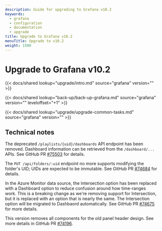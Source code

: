 ```yaml
---
description: Guide for upgrading to Grafana v10.2
keywords:
  - grafana
  - configuration
  - documentation
  - upgrade
title: Upgrade to Grafana v10.2
menuTitle: Upgrade to v10.2
weight: 1500
---
```


# Upgrade to Grafana v10.2

{{< docs/shared lookup="upgrade/intro.md" source="grafana" version="<GRAFANA VERSION>" >}}

{{< docs/shared lookup="back-up/back-up-grafana.md" source="grafana" version="<GRAFANA VERSION>" leveloffset="+1" >}}

{{< docs/shared lookup="upgrade/upgrade-common-tasks.md" source="grafana" version="<GRAFANA VERSION>" >}}

## Technical notes

The deprecated `/playlists/{uid}/dashboards` API endpoint has been removed. Dashboard information can be retrieved from the `/dashboard/...` APIs. See GitHub PR [#75503](https://github.com/grafana/grafana/pull/75503) for details.

The `PUT /api/folders/:uid` endpoint no more supports modifying the folder's UID; UIDs are expected to be immutable. See GitHub PR [#74684](https://github.com/grafana/grafana/pull/74684) for details.

In the Azure Monitor data source, the Intersection option has been replaced with a Dashboard option to reduce confusion around how time-ranges work. This is a breaking change as we're removing support for Intersection, but it is replaced with an option that is nearly the same. The Intersection option will be migrated to Dashbaord automatically. See GitHub PR [#74675](https://github.com/grafana/grafana/pull/74675) for more details.

This version removes all components for the old panel header design. See more details in GitHub PR [#74196](https://github.com/grafana/grafana/pull/74196).
